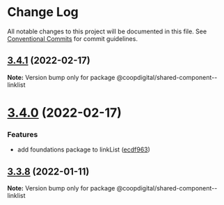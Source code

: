 # Change Log

All notable changes to this project will be documented in this file.
See [Conventional Commits](https://conventionalcommits.org) for commit guidelines.

## [3.4.1](https://github.com/coopdigital/coop-frontend/compare/@coopdigital/shared-component--linklist@3.4.0...@coopdigital/shared-component--linklist@3.4.1) (2022-02-17)

**Note:** Version bump only for package @coopdigital/shared-component--linklist





# [3.4.0](https://github.com/coopdigital/coop-frontend/compare/@coopdigital/shared-component--linklist@3.3.8...@coopdigital/shared-component--linklist@3.4.0) (2022-02-17)


### Features

* add foundations package to linkList ([ecdf963](https://github.com/coopdigital/coop-frontend/commit/ecdf9630b4cecb10ed2a53f43142633303d551e9))





## [3.3.8](https://github.com/coopdigital/coop-frontend/compare/@coopdigital/shared-component--linklist@3.3.7...@coopdigital/shared-component--linklist@3.3.8) (2022-01-11)

**Note:** Version bump only for package @coopdigital/shared-component--linklist
